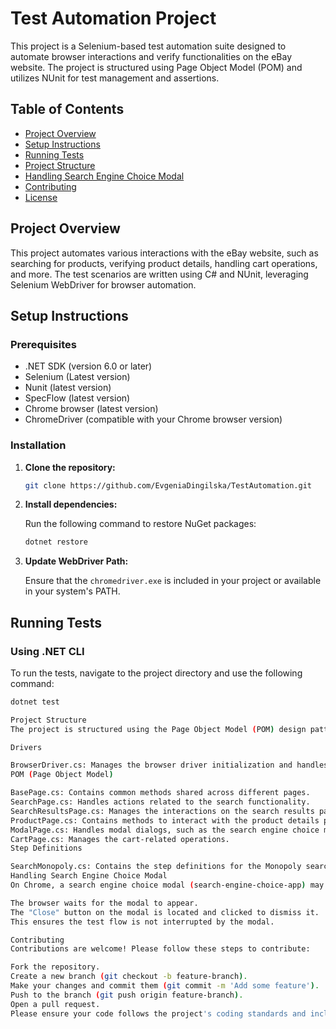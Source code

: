 # Test Automation Project

This project is a Selenium-based test automation suite designed to automate browser interactions and verify functionalities on the eBay website. The project is structured using Page Object Model (POM) and utilizes NUnit for test management and assertions.

## Table of Contents

- [Project Overview](#project-overview)
- [Setup Instructions](#setup-instructions)
- [Running Tests](#running-tests)
- [Project Structure](#project-structure)
- [Handling Search Engine Choice Modal](#handling-search-engine-choice-modal)
- [Contributing](#contributing)
- [License](#license)

## Project Overview

This project automates various interactions with the eBay website, such as searching for products, verifying product details, handling cart operations, and more. The test scenarios are written using C# and NUnit, leveraging Selenium WebDriver for browser automation.

## Setup Instructions

### Prerequisites

- .NET SDK (version 6.0 or later)
- Selenium (Latest version)
- Nunit (latest version)
- SpecFlow (latest version)
- Chrome browser (latest version)
- ChromeDriver (compatible with your Chrome browser version)

### Installation

1. **Clone the repository:**

    ```bash
    git clone https://github.com/EvgeniaDingilska/TestAutomation.git
    ```

2. **Install dependencies:**

    Run the following command to restore NuGet packages:

    ```bash
    dotnet restore
    ```

3. **Update WebDriver Path:**

   Ensure that the `chromedriver.exe` is included in your project or available in your system's PATH.

## Running Tests

### Using .NET CLI

To run the tests, navigate to the project directory and use the following command:

```bash
dotnet test

Project Structure
The project is structured using the Page Object Model (POM) design pattern. Below is an overview of the key components:

Drivers

BrowserDriver.cs: Manages the browser driver initialization and handles interactions like dismissing pop-ups or modals.
POM (Page Object Model)

BasePage.cs: Contains common methods shared across different pages.
SearchPage.cs: Handles actions related to the search functionality.
SearchResultsPage.cs: Manages the interactions on the search results page.
ProductPage.cs: Contains methods to interact with the product details page.
ModalPage.cs: Handles modal dialogs, such as the search engine choice modal.
CartPage.cs: Manages the cart-related operations.
Step Definitions

SearchMonopoly.cs: Contains the step definitions for the Monopoly search test scenario.
Handling Search Engine Choice Modal
On Chrome, a search engine choice modal (search-engine-choice-app) may appear due to regional laws. This modal is automatically dismissed by the BrowserDriver class using the following logic:

The browser waits for the modal to appear.
The "Close" button on the modal is located and clicked to dismiss it.
This ensures the test flow is not interrupted by the modal.

Contributing
Contributions are welcome! Please follow these steps to contribute:

Fork the repository.
Create a new branch (git checkout -b feature-branch).
Make your changes and commit them (git commit -m 'Add some feature').
Push to the branch (git push origin feature-branch).
Open a pull request.
Please ensure your code follows the project's coding standards and includes appropriate test coverage.